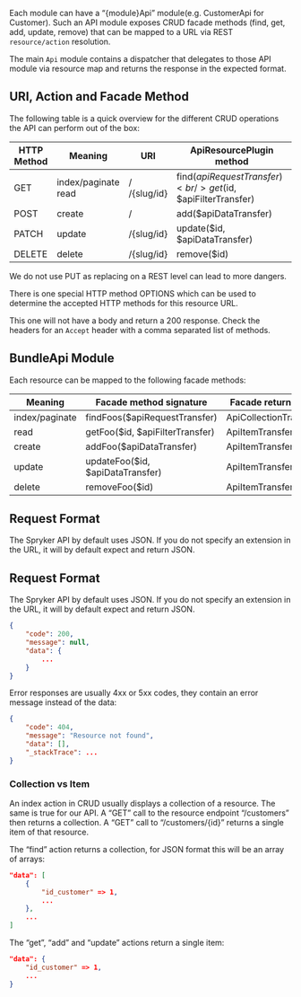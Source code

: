 Each module can have a “{module}Api” module(e.g. CustomerApi for Customer). Such an API module exposes CRUD facade methods (find, get, add, update, remove) that can be mapped to a URL via REST `resource/action` resolution.

The main `Api` module contains a dispatcher that delegates to those API module via resource map and returns the response in the expected format.

## URI, Action and Facade Method

The following table is a quick overview for the different CRUD operations the API can perform out of the box:

| HTTP Method | Meaning	 | URI | ApiResourcePlugin method |
| --- | --- | --- | --- |
| GET | index/paginate read | /<br/>/{slug/id} | find($apiRequestTransfer)<br/>get($id, $apiFilterTransfer) |
| POST | create	 | / | add($apiDataTransfer) |
| PATCH	 | update | /{slug/id} | update($id, $apiDataTransfer) |
| DELETE | delete | /{slug/id} | remove($id) |

We do not use PUT as replacing on a REST level can lead to more dangers.

There is one special HTTP method OPTIONS which can be used to determine the accepted HTTP methods for this resource URL.

This one will not have a body and return a 200 response. Check the headers for an `Accept` header with a comma separated list of methods.

## BundleApi Module

Each resource can be mapped to the following facade methods:

| Meaning | Facade method signature | Facade return type |
| --- | --- | --- |
| index/paginate | findFoos($apiRequestTransfer)	 | ApiCollectionTransfer |
| read	 | getFoo($id, $apiFilterTransfer) | ApiItemTransfer |
| create | 	addFoo($apiDataTransfer) | ApiItemTransfer |
| update | updateFoo($id, $apiDataTransfer) | ApiItemTransfer |
| delete | removeFoo($id) | ApiItemTransfer |

## Request Format

The Spryker API by default uses JSON. If you do not specify an extension in the URL, it will by default expect and return JSON.

## Request Format

The Spryker API by default uses JSON. If you do not specify an extension in the URL, it will by default expect and return JSON.

```json
{
    "code": 200,
    "message": null,
    "data": {
        ...
    }
}
```
Error responses are usually 4xx or 5xx codes, they contain an error message instead of the data:

```json
{
    "code": 404,
    "message": "Resource not found",
    "data": [],
    "_stackTrace": ...
}
```

### Collection vs Item
An index action in CRUD usually displays a collection of a resource. The same is true for our API. A “GET” call to the resource endpoint “/customers” then returns a collection. A “GET” call to “/customers/{id}” returns a single item of that resource.

The “find” action returns a collection, for JSON format this will be an array of arrays:

```json
"data": [
    {
        "id_customer" => 1,
        ...
    },
    ...
]
```

The “get”, “add” and “update” actions return a single item:

```json
"data": {
    "id_customer" => 1,
    ...
}
```
